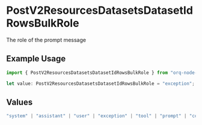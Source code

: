 # PostV2ResourcesDatasetsDatasetIdRowsBulkRole

The role of the prompt message

## Example Usage

```typescript
import { PostV2ResourcesDatasetsDatasetIdRowsBulkRole } from "orq-node-client/models/operations";

let value: PostV2ResourcesDatasetsDatasetIdRowsBulkRole = "exception";
```

## Values

```typescript
"system" | "assistant" | "user" | "exception" | "tool" | "prompt" | "correction" | "expected_output"
```
